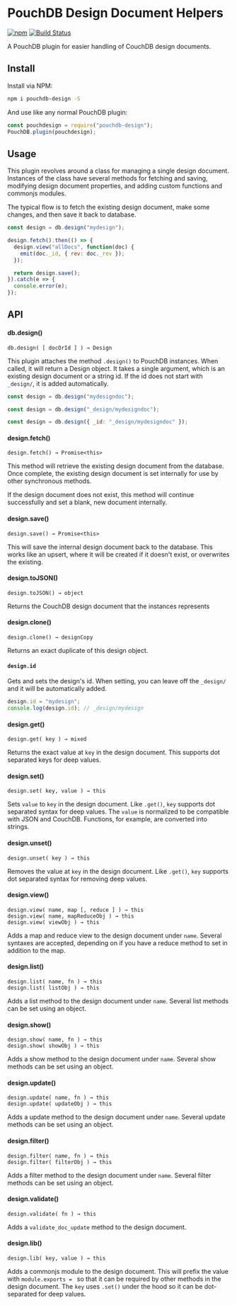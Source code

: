 # PouchDB Design Document Helpers

[![npm](https://img.shields.io/npm/v/pouchdb-design.svg)](https://www.npmjs.com/package/pouchdb-design) [![Build Status](https://travis-ci.org/tyler-johnson/pouchdb-design.svg?branch=master)](https://travis-ci.org/tyler-johnson/pouchdb-design)

A PouchDB plugin for easier handling of CouchDB design documents.

## Install

Install via NPM:

```sh
npm i pouchdb-design -S
```

And use like any normal PouchDB plugin:

```js
const pouchdesign = require("pouchdb-design");
PouchDB.plugin(pouchdesign);
```

## Usage

This plugin revolves around a class for managing a single design document. Instances of the class have several methods for fetching and saving, modifying design document properties, and adding custom functions and commonjs modules.

The typical flow is to fetch the existing design document, make some changes, and then save it back to database.

```js
const design = db.design("mydesign");

design.fetch().then(() => {
  design.view("allDocs", function(doc) {
    emit(doc._id, { rev: doc._rev });
  });

  return design.save();
}).catch(e => {
  console.error(e);
});
```

## API

#### db.design()

```
db.design( [ docOrId ] ) → Design
```

This plugin attaches the method `.design()` to PouchDB instances. When called, it will return a Design object. It takes a single argument, which is an existing design document or a string id. If the id does not start with `_design/`, it is added automatically.

```js
const design = db.design("mydesigndoc");
```

```js
const design = db.design("_design/mydesigndoc");
```

```js
const design = db.design({ _id: "_design/mydesigndoc" });
```

#### design.fetch()

```
design.fetch() → Promise<this>
```

This method will retrieve the existing design document from the database. Once complete, the existing design document is set internally for use by other synchronous methods.

If the design document does not exist, this method will continue successfully and set a blank, new document internally.

#### design.save()

```
design.save() → Promise<this>
```

This will save the internal design document back to the database. This works like an upsert, where it will be created if it doesn't exist, or overwrites the existing.

#### design.toJSON()

```
design.toJSON() → object
```

Returns the CouchDB design document that the instances represents

#### design.clone()

```
design.clone() → designCopy
```

Returns an exact duplicate of this design object.

#### `design.id`

Gets and sets the design's id. When setting, you can leave off the `_design/` and it will be automatically added.

```js
design.id = "mydesign";
console.log(design.id); // _design/mydesign
```

#### design.get()

```
design.get( key ) → mixed
```

Returns the exact value at `key` in the design document. This supports dot separated keys for deep values.

#### design.set()

```
design.set( key, value ) → this
```

Sets `value` to `key` in the design document. Like `.get()`, `key` supports dot separated syntax for deep values. The `value` is normalized to be compatible with JSON and CouchDB. Functions, for example, are converted into strings.

#### design.unset()

```
design.unset( key ) → this
```

Removes the value at `key` in the design document. Like `.get()`, `key` supports dot separated syntax for removing deep values.

#### design.view()

```
design.view( name, map [, reduce ] ) → this
design.view( name, mapReduceObj ) → this
design.view( viewObj ) → this
```

Adds a map and reduce view to the design document under `name`. Several syntaxes are accepted, depending on if you have a reduce method to set in addition to the map.

#### design.list()

```
design.list( name, fn ) → this
design.list( listObj ) → this
```

Adds a list method to the design document under `name`. Several list methods can be set using an object.

#### design.show()

```
design.show( name, fn ) → this
design.show( showObj ) → this
```

Adds a show method to the design document under `name`. Several show methods can be set using an object.

#### design.update()

```
design.update( name, fn ) → this
design.update( updateObj ) → this
```

Adds a update method to the design document under `name`. Several update methods can be set using an object.

#### design.filter()

```
design.filter( name, fn ) → this
design.filter( filterObj ) → this
```

Adds a filter method to the design document under `name`. Several filter methods can be set using an object.

#### design.validate()

```
design.validate( fn ) → this
```

Adds a `validate_doc_update` method to the design document.

#### design.lib()

```
design.lib( key, value ) → this
```

Adds a commonjs module to the design document. This will prefix the value with `module.exports = ` so that it can be required by other methods in the design document. The `key` uses `.set()` under the hood so it can be dot-separated for deep values.
